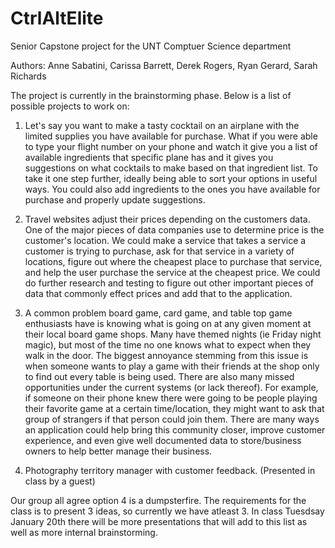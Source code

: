 # CtrlAltElite
Senior Capstone project for the UNT Comptuer Science department

Authors: Anne Sabatini, Carissa Barrett, Derek Rogers, Ryan Gerard, Sarah Richards

The project is currently in the brainstorming phase. Below is a list of possible projects to work on:

1. Let's say you want to make a tasty cocktail on an airplane with the limited supplies you have available for purchase. What if you were able to type your flight number on your phone and watch it give you a list of available ingredients that specific plane has and it gives you suggestions on what cocktails to make based on that ingredient list. To take it one step further, ideally being able to sort your options in useful ways. You could also add ingredients to the ones you have available for purchase and properly update suggestions.

2. Travel websites adjust their prices depending on the customers data. One of the major pieces of data companies use to determine price is the customer's location. We could make a service that takes a service a customer is trying to purchase, ask for that service in a variety of locations, figure out where the cheapest place to purchase that service, and help the user purchase the service at the cheapest price. We could do further research and testing to figure out other important pieces of data that commonly effect prices and add that to the application.

3. A common problem board game, card game, and table top game enthusiasts have is knowing what is going on at any given moment at their local board game shops. Many have themed nights (ie Friday night magic), but most of the time no one knows what to expect when they walk in the door. The biggest annoyance stemming from this issue is when someone wants to play a game with their friends at the shop only to find out every table is being used. There are also many missed opportunities under the current systems (or lack thereof). For example, if someone on their phone knew there were going to be people playing their favorite game at a certain time/location, they might want to ask that group of strangers if that person could join them. There are many ways an application could help bring this community closer, improve customer experience, and even give well documented data to store/business owners to help better manage their business. 

4. Photography territory manager with customer feedback. (Presented in class by a guest)

Our group all agree option 4 is a dumpsterfire. The requirements for the class is to present 3 ideas,
so currently we have atleast 3. In class Tuesdsay January 20th there will be more presentations that will
add to this list as well as more internal brainstorming.



